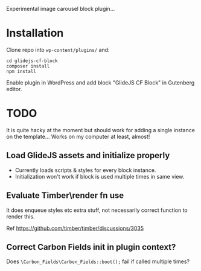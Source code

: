 Experimental image carousel block plugin...

# Installation

Clone repo into `wp-content/plugins/` and:
```
cd glidejs-cf-block
composer install
npm install
```

Enable plugin in WordPress and add block "GlideJS CF Block" in Gutenberg editor.

# TODO

It is quite hacky at the moment but should work for adding a single instance on the template...
Works on my computer at least, almost!

## Load GlideJS assets and initialize properly

- Currently loads scripts & styles for every block instance.
- Initialization won't work if block is used multiple times in same view.

## Evaluate Timber\render fn use
It does enqueue styles etc extra stuff, not necessarily correct function to render this.

Ref https://github.com/timber/timber/discussions/3035

## Correct Carbon Fields init in plugin context?

Does `\Carbon_Fields\Carbon_Fields::boot();` fail if called multiple times?
